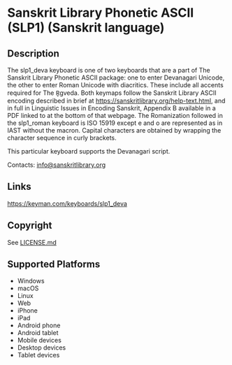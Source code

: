 Sanskrit Library Phonetic ASCII (SLP1) (Sanskrit language)
==============

Description
-----------
The slp1_deva keyboard is one of two keyboards that are a part of The Sanskrit Library Phonetic ASCII package: one to enter Devanagari Unicode, the other to enter Roman Unicode with diacritics.  These include all accents required for The R̥gveda.  Both keymaps follow the Sanskrit Library ASCII encoding described in brief at https://sanskritlibrary.org/help-text.html, and in full in Linguistic Issues in Encoding Sanskrit, Appendix B available in a PDF linked to at the bottom of that webpage.  The Romanization followed in the slp1_roman keyboard is ISO 15919 except e and o are represented as in IAST without the macron.  Capital characters are obtained by wrapping the character sequence in curly brackets.

This particular keyboard supports the Devanagari script.

Contacts: info@sanskritlibrary.org

Links
-----
https://keyman.com/keyboards/slp1_deva

Copyright
---------
See [LICENSE.md](LICENSE.md)

Supported Platforms
-------------------
 * Windows
 * macOS
 * Linux
 * Web
 * iPhone
 * iPad
 * Android phone
 * Android tablet
 * Mobile devices
 * Desktop devices
 * Tablet devices

